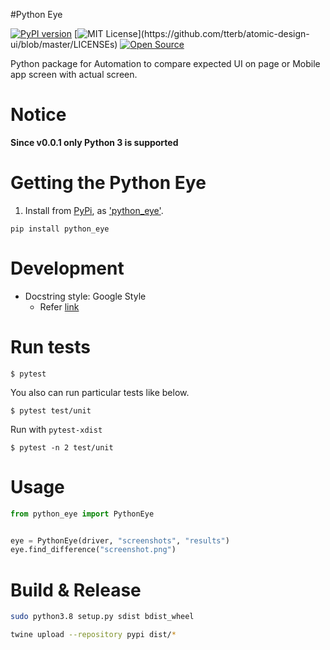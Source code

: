 #Python Eye

[![PyPI version](https://badge.fury.io/py/python-eye.svg)](https://badge.fury.io/py/python-eye)
[![MIT License](https://img.shields.io/apm/l/atomic-design-ui.svg?)](https://github.com/tterb/atomic-design-ui/blob/master/LICENSEs)
[![Open Source](https://badges.frapsoft.com/os/v1/open-source.svg?v=103)](https://opensource.org/)

Python package for Automation to compare expected UI on page or Mobile app screen with actual screen.

# Notice

**Since v0.0.1 only Python 3 is supported**

# Getting the Python Eye

1. Install from [PyPi](https://pypi.org), as
['python_eye'](https://pypi.org/project/python-eye/).

```shell
pip install python_eye
```

# Development

- Docstring style: Google Style
    - Refer [link](https://sphinxcontrib-napoleon.readthedocs.io/en/latest/example_google.html)


# Run tests


```
$ pytest
```

You also can run particular tests like below.

```
$ pytest test/unit
```

Run with `pytest-xdist`

```
$ pytest -n 2 test/unit
```

# Usage

```python
from python_eye import PythonEye


eye = PythonEye(driver, "screenshots", "results")
eye.find_difference("screenshot.png")
```

# Build & Release 

```bash
sudo python3.8 setup.py sdist bdist_wheel

twine upload --repository pypi dist/*
```